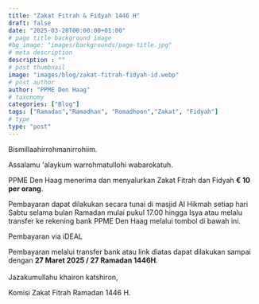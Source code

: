 ```yaml
---
title: "Zakat Fitrah & Fidyah 1446 H"
draft: false
date: "2025-03-20T00:00:00+01:00"
# page title background image
#bg_image: "images/backgrounds/page-title.jpg"
# meta description
description : ""
# post thumbnail
image: "images/blog/zakat-fitrah-fidyah-id.webp"
# post author
author: "PPME Den Haag"
# taxonomy
categories: ["Blog"]
tags: ["Ramadan","Ramadhan", "Romadhoon","Zakat", "Fidyah"]
# type
type: "post"
---
```


Bismillaahirrohmanirrohiim. 

Assalamu 'alaykum warrohmatullohi wabarokatuh. 

PPME Den Haag menerima dan menyalurkan Zakat Fitrah dan Fidyah **€ 10 per orang**.

Pembayaran dapat dilakukan secara tunai di masjid Al Hikmah setiap hari Sabtu selama bulan Ramadan mulai pukul 17.00 hingga Isya atau melalu transfer ke rekening bank PPME Den Haag melalui tombol di bawah ini.

<div class="col-12 text-center">
<a href="https://www.ing.nl/de-ing/payreq?trxid=MCAxSpT8MKat2p8vysYKEeMLOlEwVB5A&flow-step=payment-request" type="button" class="btn btn-info" style="text-decoration:none;text-transform:none"><span>Pembayaran via iDEAL</span></a>
</div>


Pembayaran melalui transfer bank atau link diatas dapat dilakukan sampai dengan **27 Maret 2025 / 27 Ramadan 1446H**.
<br/>
<br/>
Jazakumullahu khairon katshiron,

Komisi Zakat Fitrah Ramadan 1446 H.